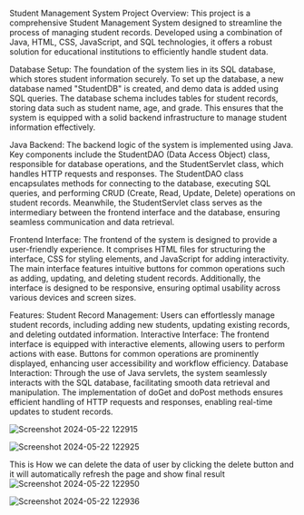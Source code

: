 Student Management System
Project Overview:
This project is a comprehensive Student Management System designed to streamline the process of managing student records. Developed using a combination of Java, HTML, CSS, JavaScript, and SQL technologies, it offers a robust solution for educational institutions to efficiently handle student data.

Database Setup:
The foundation of the system lies in its SQL database, which stores student information securely. To set up the database, a new database named "StudentDB" is created, and demo data is added using SQL queries. The database schema includes tables for student records, storing data such as student name, age, and grade. This ensures that the system is equipped with a solid backend infrastructure to manage student information effectively.

Java Backend:
The backend logic of the system is implemented using Java. Key components include the StudentDAO (Data Access Object) class, responsible for database operations, and the StudentServlet class, which handles HTTP requests and responses. The StudentDAO class encapsulates methods for connecting to the database, executing SQL queries, and performing CRUD (Create, Read, Update, Delete) operations on student records. Meanwhile, the StudentServlet class serves as the intermediary between the frontend interface and the database, ensuring seamless communication and data retrieval.

Frontend Interface:
The frontend of the system is designed to provide a user-friendly experience. It comprises HTML files for structuring the interface, CSS for styling elements, and JavaScript for adding interactivity. The main interface features intuitive buttons for common operations such as adding, updating, and deleting student records. Additionally, the interface is designed to be responsive, ensuring optimal usability across various devices and screen sizes.

Features:
Student Record Management: Users can effortlessly manage student records, including adding new students, updating existing records, and deleting outdated information.
Interactive Interface: The frontend interface is equipped with interactive elements, allowing users to perform actions with ease. Buttons for common operations are prominently displayed, enhancing user accessibility and workflow efficiency.
Database Interaction: Through the use of Java servlets, the system seamlessly interacts with the SQL database, facilitating smooth data retrieval and manipulation. The implementation of doGet and doPost methods ensures efficient handling of HTTP requests and responses, enabling real-time updates to student records.

![Screenshot 2024-05-22 122915](https://github.com/Bidhan33/Full_stack_Project_Adhikari/assets/142262907/1a9fda53-01e7-416d-a6db-10b5d4f7a0b7)


![Screenshot 2024-05-22 122925](https://github.com/Bidhan33/Full_stack_Project_Adhikari/assets/142262907/7284f9e5-58e8-47a8-874e-5434b95aa192)



This is How we can delete the data of user by clicking the delete button and it will automatically refresh the page and show final result
![Screenshot 2024-05-22 122950](https://github.com/Bidhan33/Full_stack_Project_Adhikari/assets/142262907/5516db2a-20b5-4563-90c9-2e1b83bab516)







![Screenshot 2024-05-22 122936](https://github.com/Bidhan33/Full_stack_Project_Adhikari/assets/142262907/6246a10f-a9ad-44e8-b72e-3910270f9d26)
